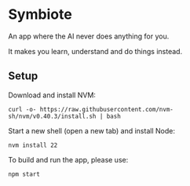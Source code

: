 # Symbiote

An app where the AI never does anything for you. 

It makes you learn, understand and do things instead. 

## Setup 

Download and install NVM:
```
curl -o- https://raw.githubusercontent.com/nvm-sh/nvm/v0.40.3/install.sh | bash
```

Start a new shell (open a new tab) and install Node: 
```
nvm install 22
```

To build and run the app, please use: 
```
npm start
```
